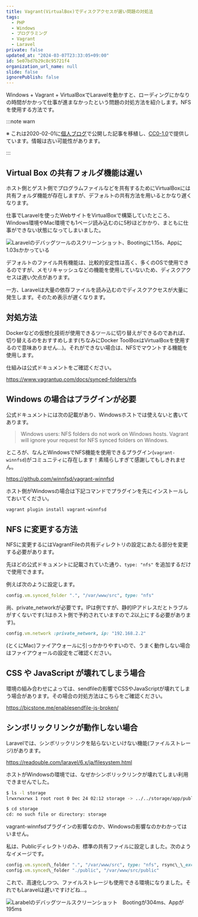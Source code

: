 ```yaml
---
title: Vagrant(VirtualBox)でディスクアクセスが遅い問題の対処法
tags:
  - PHP
  - Windows
  - プログラミング
  - Vagrant
  - Laravel
private: false
updated_at: "2024-03-07T23:33:05+09:00"
id: 5e07bd7b29c8c95721f4
organization_url_name: null
slide: false
ignorePublish: false
---
```


Windows + Vagrant + VirtualBoxでLaravelを動かすと、ローディングにかなりの時間がかかって仕事が進まなかったという問題の対処方法を紹介します。NFSを使用する方法です。

:::note warn

※ これは2020-02-01に[個人ブログ](https://bicstone.me)で公開した記事を移植し、[CC0-1.0](https://creativecommons.org/publicdomain/zero/1.0/deed.ja)で提供しています。情報は古い可能性があります。

:::

## Virtual Box の共有フォルダ機能は遅い

ホスト側とゲスト側でプログラムファイルなどを共有するためにVirtualBoxには共有フォルダ機能が存在しますが、デフォルトの共有方法を用いるとかなり遅くなります。

仕事でLaravelを使ったWebサイトをVirtualBoxで構築していたところ、Windows環境やMac環境でも1ページ読み込むのに5秒ほどかかり、まともに仕事ができない状態になってしまいました。

![Laravelのデバッグツールのスクリーンショット、Bootingに1.15s、Appに1.03sかかっている](https://qiita-image-store.s3.ap-northeast-1.amazonaws.com/0/684999/ac106095-9e40-a975-fd51-e0da5d775443.png)

デフォルトのファイル共有機能は、比較的安定性は高く、多くのOSで使用できるのですが、メモリキャッシュなどの機能を使用していないため、ディスクアクセスは遅い欠点があります。

一方、Laravelは大量の依存ファイルを読み込むのでディスクアクセスが大量に発生します。そのため表示が遅くなります。

## 対処方法

Dockerなどの仮想化技術が使用できるツールに切り替えができるのであれば、切り替えるのをおすすめします(ちなみにDocker ToolBoxはVirtualBoxを使用するので意味ありません...)。それができない場合は、NFSでマウントする機能を使用します。

仕組みは公式ドキュメントをご確認ください。

https://www.vagrantup.com/docs/synced-folders/nfs

## Windows の場合はプラグインが必要

公式ドキュメントには次の記載があり、Windowsホストでは使えないと書いてあります。

> Windows users: NFS folders do not work on Windows hosts. Vagrant will ignore your request for NFS synced folders on Windows.

ところが、なんとWindowsでNFS機能を使用できるプラグイン(`vagrant-winnfsd`)がコミュニティに存在します！素晴らしすぎて感謝してもしきれません。

https://github.com/winnfsd/vagrant-winnfsd

ホスト側がWindowsの場合は下記コマンドでプラグインを先にインストールしておいてください。

```bash
vagrant plugin install vagrant-winnfsd
```

## NFS に変更する方法

NFSに変更するにはVagrantFileの共有ディレクトリの設定にあたる部分を変更する必要があります。

先ほどの公式ドキュメントに記載されていた通り、`type: "nfs"` を追加するだけで使用できます。

例えば次のように設定します。

```rb
config.vm.synced_folder ".", "/var/www/src", type: "nfs"
```

尚、private_networkが必要です。IPは例ですが、静的IPアドレスだとトラブルがすくないです(.1はホスト側で予約されていますので.2以上にする必要があります)。

```rb
config.vm.network :private_network, ip: "192.168.2.2"
```

(とくにMac)ファイアウォールに引っかかりやすいので、うまく動作しない場合はファイアウォールの設定をご確認ください。

## CSS や JavaScript が壊れてしまう場合

環境の組み合わせによっては、sendfileの影響でCSSやJavaScriptが壊れてしまう場合があります。その場合の対処方法はこちらをご確認ください。

https://bicstone.me/enablesendfile-js-broken/

## シンボリックリンクが動作しない場合

Laravelでは、シンボリックリンクを貼らないといけない機能(ファイルストレージ)があります。

https://readouble.com/laravel/6.x/ja/filesystem.html

ホストがWindowsの環境では、なぜかシンボリックリンクが壊れてしまい利用できませんでした。

```bash
$ ls -l storage
lrwxrwxrwx 1 root root 0 Dec 24 02:12 storage -> ../../storage/app/public
```

```bash
$ cd storage
cd: no such file or directory: storage
```

vagrant-winnfsdプラグインの影響なのか、Windowsの影響なのかわかってはいません。

私は、Publicディレクトリのみ、標準の共有ファイルに設定しました。次のようなイメージです。

```rb
config.vm.synced\_folder ".", "/var/www/src", type: "nfs", rsync\_\_exclude: "./public"
config.vm.synced\_folder "./public", "/var/www/src/public"
```

これで、高速化しつつ、ファイルストレージも使用できる環境になりました。それでもLaravelは遅いですけどね…。

![Larabelのデバッグツールスクリーンショット　Bootingが304ms、Appが195ms](https://qiita-image-store.s3.ap-northeast-1.amazonaws.com/0/684999/f8b436be-bb5d-cbce-abf6-d180c29942d0.png)
